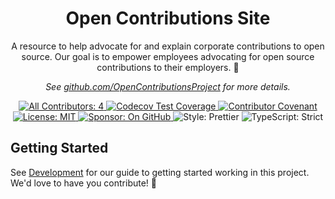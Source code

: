 <h1 align="center">Open Contributions Site</h1>

<p align="center">A resource to help advocate for and explain corporate contributions to open source.
Our goal is to empower employees advocating for open source contributions to their employers. 💙</p>

<p align="center">
<em>
See <a href="https://github.com/OpenContributionsProject">github.com/OpenContributionsProject</a> for more details.
</em>
</p>

<p align="center">
	<a href="#contributors" target="_blank">
<!-- prettier-ignore-start -->
<!-- ALL-CONTRIBUTORS-BADGE:START - Do not remove or modify this section -->
<img alt="All Contributors: 4" src="https://img.shields.io/badge/all_contributors-4-21bb42.svg" />
<!-- ALL-CONTRIBUTORS-BADGE:END -->
<!-- prettier-ignore-end -->
	</a>
	<a href="https://codecov.io/gh/OpenContributionsProject/opencontributionssite" target="_blank">
		<img alt="Codecov Test Coverage" src="https://codecov.io/gh/OpenContributionsProject/opencontributionssite/branch/main/graph/badge.svg?token=eVIFY4MhfQ"/>
	</a>
	<a href="https://github.com/OpenContributionsProject/opencontributionssite/blob/main/.github/CODE_OF_CONDUCT.md" target="_blank">
		<img alt="Contributor Covenant" src="https://img.shields.io/badge/code_of_conduct-enforced-21bb42" />
	</a>
	<a href="https://github.com/OpenContributionsProject/opencontributionssite/blob/main/LICENSE.md" target="_blank">
	    <img alt="License: MIT" src="https://img.shields.io/github/license/OpenContributionsProject/opencontributionssite?color=21bb42">
    </a>
	<a href="https://github.com/sponsors/OpenContributionsProject" target="_blank">
    	<img alt="Sponsor: On GitHub" src="https://img.shields.io/badge/sponsor-on_github-21bb42.svg" />
    </a>
	<img alt="Style: Prettier" src="https://img.shields.io/badge/style-prettier-21bb42.svg" />
    <img alt="TypeScript: Strict" src="https://img.shields.io/badge/typescript-strict-21bb42.svg" />
</p>

## Getting Started

See [Development](./.github/DEVELOPMENT.md) for our guide to getting started working in this project.
We'd love to have you contribute! 💖
